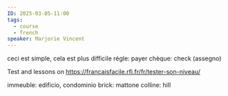 ```yaml
---
ID: 2025-03-05-11:00
tags:
  - course
  - french
speaker: Marjorie Vincent
---
```

ceci est simple, cela est plus difficile
régle: payer
chèque: check (assegno)

Test and lessons on https://francaisfacile.rfi.fr/fr/tester-son-niveau/

immeuble: edificio, condominio
brick: mattone
colline: hill
